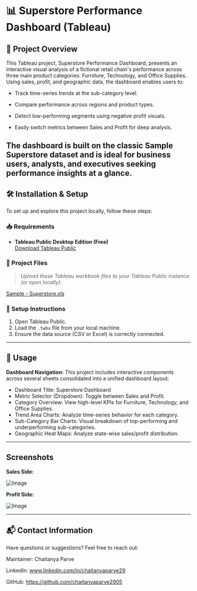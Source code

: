 # 📊 Superstore Performance Dashboard (Tableau)
## 🧩 Project Overview
This Tableau project, Superstore Performance Dashboard, presents an interactive visual analysis of a fictional retail chain's performance across three main product categories: Furniture, Technology, and Office Supplies. Using sales, profit, and geographic data, the dashboard enables users to:

- Track time-series trends at the sub-category level.

- Compare performance across regions and product types.

- Detect low-performing segments using negative profit visuals.

- Easily switch metrics between Sales and Profit for deep analysis.

The dashboard is built on the classic Sample Superstore dataset and is ideal for business users, analysts, and executives seeking performance insights at a glance.
---

## 🛠️ Installation & Setup

To set up and explore this project locally, follow these steps:

### 📥 Requirements

- **Tableau Public Desktop Edition (Free)**  
  [Download Tableau Public](https://public.tableau.com/en-us/s/download)

### 📁 Project Files

> _Upload these Tableau workbook files to your Tableau Public instance (or open locally):_

[Sample - Superstore.xls](https://github.com/user-attachments/files/20631600/Sample.-.Superstore.xls)

### 🔧 Setup Instructions

1. Open Tableau Public.
2. Load the `.twbx` file from your local machine.
3. Ensure the data source (CSV or Excel) is correctly connected.

---

## 🧭 Usage
**Dashboard Navigation:**
This project includes interactive components across several sheets consolidated into a unified dashboard layout:

- Dashboard Title: Superstore Dashboard
- Metric Selector (Dropdown): Toggle between Sales and Profit.
- Category Overview: View high-level KPIs for Furniture, Technology, and Office Supplies.
- Trend Area Charts: Analyze time-series behavior for each category.
- Sub-Category Bar Charts: Visual breakdown of top-performing and underperforming sub-categories.
- Geographic Heat Maps: Analyze state-wise sales/profit distribution.
---

## Screenshots
**Sales Side:**

![Image](https://github.com/user-attachments/assets/b05df91c-7177-4299-94db-782fab19fc56)

**Profit Side:**

![Image](https://github.com/user-attachments/assets/11ab6bfc-5873-488c-b29b-84093a4634ea)


---
## 📬 Contact Information

Have questions or suggestions? Feel free to reach out:

Maintainer: Chaitanya Parve

LinkedIn: www.linkedin.com/in/chaitanyaparve29

GitHub: https://github.com/chaitanyaparve2905
